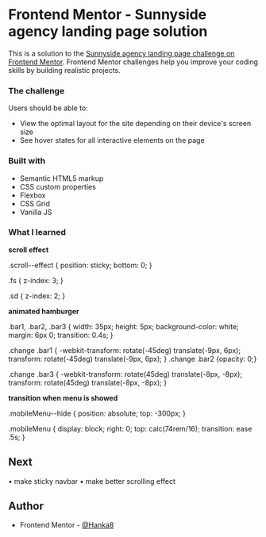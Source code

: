# Frontend Mentor - Sunnyside agency landing page solution

This is a solution to the [Sunnyside agency landing page challenge on Frontend Mentor](https://www.frontendmentor.io/challenges/sunnyside-agency-landing-page-7yVs3B6ef). Frontend Mentor challenges help you improve your coding skills by building realistic projects.


### The challenge

Users should be able to:

- View the optimal layout for the site depending on their device's screen size
- See hover states for all interactive elements on the page

### Built with

- Semantic HTML5 markup
- CSS custom properties
- Flexbox
- CSS Grid
- Vanilla JS

### What I learned

__scroll effect__

.scroll--effect {
  position: sticky;
  bottom: 0;
}

.fs {
  z-index: 3;
}

.sd {
  z-index: 2;
}

__animated hamburger__

.bar1, .bar2, .bar3 {
width: 35px;
height: 5px;
background-color: white;
margin: 6px 0;
transition: 0.4s;
}

.change .bar1  {
-webkit-transform: rotate(-45deg) translate(-9px, 6px);
transform: rotate(-45deg) translate(-9px, 6px);
}
.change .bar2 {opacity: 0;}

.change .bar3 {
-webkit-transform: rotate(45deg) translate(-8px, -8px);
transform: rotate(45deg) translate(-8px, -8px);
}

__transition when menu is showed__

.mobileMenu--hide {
  position: absolute;
  top: -300px;
}

.mobileMenu {
  display: block;
  right: 0;
  top: calc(74rem/16);
  transition: ease .5s;
}

## Next

• make sticky navbar
• make better scrolling effect

## Author

- Frontend Mentor - [@Hanka8](https://www.frontendmentor.io/profile/Hanka8)
